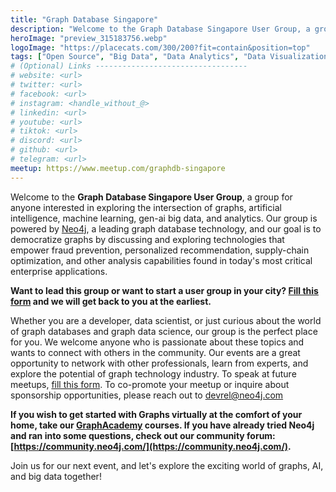 ```yaml
---
title: "Graph Database Singapore"
description: "Welcome to the Graph Database Singapore User Group, a group for anyone interested in exploring the intersection of graphs, artificial intelligence, machine lear"
heroImage: "preview_315183756.webp"
logoImage: "https://placecats.com/300/200?fit=contain&position=top"
tags: ["Open Source", "Big Data", "Data Analytics", "Data Visualization", "NoSQL", "Neo4j", "Graph Databases", "Neo4j-Social"]
# (Optional) Links ----------------------------------
# website: <url>
# twitter: <url>
# facebook: <url>
# instagram: <handle_without_@>
# linkedin: <url>
# youtube: <url>
# tiktok: <url>
# discord: <url>
# github: <url>
# telegram: <url>
meetup: https://www.meetup.com/graphdb-singapore
---
```


Welcome to the **Graph Database Singapore User Group**, a group for anyone interested in exploring the intersection of graphs, artificial intelligence, machine learning, gen-ai big data, and analytics. Our group is powered by [Neo4j](https://neo4j.com/), a leading graph database technology, and our goal is to democratize graphs by discussing and exploring technologies that empower fraud prevention, personalized recommendation, supply-chain optimization, and other analysis capabilities found in today's most critical enterprise applications.

**Want to lead this group or want to start a user group in your city? [Fill this form](https://docs.google.com/forms/d/e/1FAIpQLSfjKHXikPJQcWddvpzLN3wNcXh84nVISCr6SI7HJcwSE447dg/viewform) and we will get back to you at the earliest.**

Whether you are a developer, data scientist, or just curious about the world of graph databases and graph data science, our group is the perfect place for you. We welcome anyone who is passionate about these topics and wants to connect with others in the community. Our events are a great opportunity to network with other professionals, learn from experts, and explore the potential of graph technology industry. To speak at future meetups, [fill this form](https://docs.google.com/forms/d/e/1FAIpQLSdEcNnMruES5iwvOVYovmS1D_P1ZL_HdUOitFrwrvruv5PZvA/viewform). To co-promote your meetup or inquire about sponsorship opportunities, please reach out to [devrel@neo4j.com](http://devrel@neo4j.com)

**If you wish to get started with Graphs virtually at the comfort of your home, take our [GraphAcademy](https://graphacademy.neo4j.com/) courses. If you have already tried Neo4j and ran into some questions, check out our community forum: [https://community.neo4j.com/](https://community.neo4j.com/).**

Join us for our next event, and let's explore the exciting world of graphs, AI, and big data together!